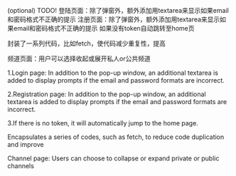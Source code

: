 (optional) TODO!
登陆页面：除了弹窗外，额外添加用textarea来显示如果email和密码格式不正确的提示
注册页面：除了弹窗外，额外添加用textarea来显示如果email和密码格式不正确的提示
如果没有token自动跳转至home页

封装了一系列代码，比如fetch，使代码减少重复性，提高


频道页面：用户可以选择收起或展开私人or公共频道

1.Login page: In addition to the pop-up window, an additional textarea is added to display prompts if the email and password formats are incorrect.

2.Registration page: In addition to the pop-up window, an additional textarea is added to display prompts if the email and password formats are incorrect.

3.If there is no token, it will automatically jump to the home page.

Encapsulates a series of codes, such as fetch, to reduce code duplication and improve


Channel page: Users can choose to collapse or expand private or public channels